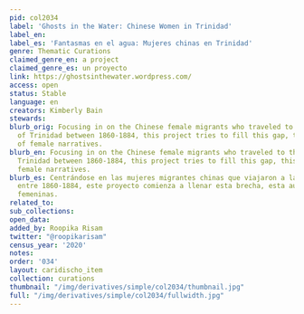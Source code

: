 ```yaml
---
pid: col2034
label: 'Ghosts in the Water: Chinese Women in Trinidad'
label_en:
label_es: 'Fantasmas en el agua: Mujeres chinas en Trinidad'
genre: Thematic Curations
claimed_genre_en: a project
claimed_genre_es: un proyecto
link: https://ghostsinthewater.wordpress.com/
access: open
status: Stable
language: en
creators: Kimberly Bain
stewards:
blurb_orig: Focusing in on the Chinese female migrants who traveled to the island
  of Trinidad between 1860-1884, this project tries to fill this gap, this absence
  of female narratives.
blurb_en: Focusing in on the Chinese female migrants who traveled to the island of
  Trinidad between 1860-1884, this project tries to fill this gap, this absence of
  female narratives.
blurb_es: Centrándose en las mujeres migrantes chinas que viajaron a la isla de Trinidad
  entre 1860-1884, este proyecto comienza a llenar esta brecha, esta ausensia de narrativas
  femeninas.
related_to:
sub_collections:
open_data:
added_by: Roopika Risam
twitter: "@roopikarisam"
census_year: '2020'
notes:
order: '034'
layout: caridischo_item
collection: curations
thumbnail: "/img/derivatives/simple/col2034/thumbnail.jpg"
full: "/img/derivatives/simple/col2034/fullwidth.jpg"
---
```

